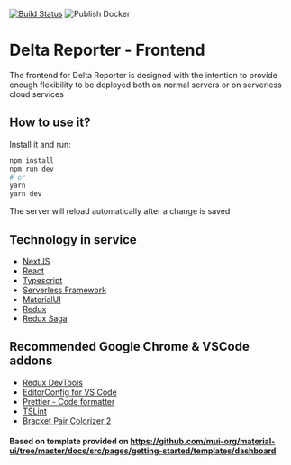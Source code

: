 [![Build Status](https://dev.azure.com/DeltaReporter/Delta%20Reporter/_apis/build/status/delta-reporter.delta-frontend?branchName=master)](https://dev.azure.com/DeltaReporter/Delta%20Reporter/_build/latest?definitionId=3&branchName=master)
![Publish Docker](https://github.com/delta-reporter/delta-frontend/workflows/Publish%20Docker/badge.svg)

# Delta Reporter - Frontend

The frontend for Delta Reporter is designed with the intention to provide enough flexibility to be deployed both on normal servers or on serverless cloud services

## How to use it?

Install it and run:

```bash
npm install
npm run dev
# or
yarn
yarn dev
```

The server will reload automatically after a change is saved

## Technology in service

- [NextJS](https://nextjs.org/)
- [React](https://reactjs.org/)
- [Typescript](https://www.typescriptlang.org/)
- [Serverless Framework](https://github.com/serverless/serverless)
- [MaterialUI](https://material-ui.com/)
- [Redux](https://redux.js.org/)
- [Redux Saga](https://redux-saga.js.org/)

## Recommended Google Chrome & VSCode addons

- [Redux DevTools](https://chrome.google.com/webstore/detail/redux-devtools/lmhkpmbekcpmknklioeibfkpmmfibljd?hl=ja)
- [EditorConfig for VS Code](https://marketplace.visualstudio.com/items?itemName=EditorConfig.EditorConfig)
- [Prettier - Code formatter](https://marketplace.visualstudio.com/items?itemName=esbenp.prettier-vscode)
- [TSLint](https://marketplace.visualstudio.com/items?itemName=eg2.tslint)
- [Bracket Pair Colorizer 2](https://marketplace.visualstudio.com/items?itemName=CoenraadS.bracket-pair-colorizer-2)

#### Based on template provided on https://github.com/mui-org/material-ui/tree/master/docs/src/pages/getting-started/templates/dashboard
